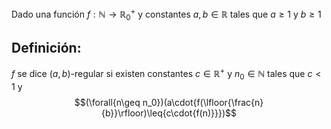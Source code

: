 Dado una función $f:\mathbb{N}\rightarrow\mathbb{R}^+_0$ y constantes $a,b\in\mathbb{R}$ tales que $a\geq{1}$ y $b\geq{1}$
## Definición:
$f$ se dice $(a,b)$-regular si existen constantes $c\in\mathbb{R}^+$ y $n_0\in\mathbb{N}$ tales que $c<1$ y
$$(\forall{n\geq n_0})(a\cdot{f(\lfloor{\frac{n}{b}}\rfloor)\leq{c\cdot{f(n)}}})$$